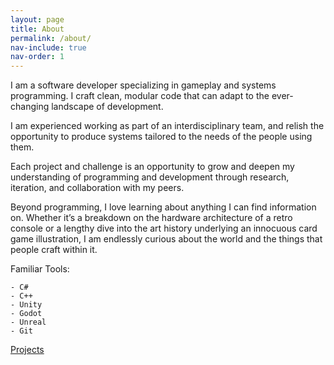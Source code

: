 ```yaml
---
layout: page
title: About
permalink: /about/
nav-include: true
nav-order: 1
---
```


I am a software developer specializing in gameplay and systems programming. I craft clean, modular code that can adapt to the ever-changing landscape of development. 

I am experienced working as part of an interdisciplinary team, and relish the opportunity to produce systems tailored to the needs of the people using them.

Each project and challenge is an opportunity to grow and deepen my understanding of programming and development through research, iteration,  and collaboration with my peers. 

Beyond programming, I love learning about anything I can find information on. Whether it’s a breakdown on the hardware architecture of a retro console or a lengthy dive into the art history underlying an innocuous card game illustration, I am endlessly curious about the world and the things that people craft within it. 

Familiar Tools:

    - C#
    - C++
    - Unity
    - Godot
    - Unreal
    - Git
    
<a class="navbutton" href="/projects">Projects</a>